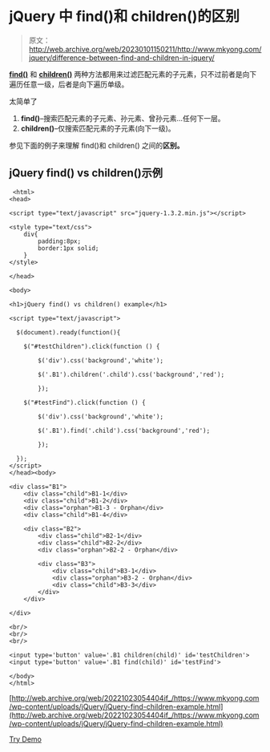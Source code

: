 # jQuery 中 find()和 children()的区别

> 原文：<http://web.archive.org/web/20230101150211/http://www.mkyong.com/jquery/difference-between-find-and-children-in-jquery/>

**[find()](http://web.archive.org/web/20221023054404/http://www.mkyong.com/jquery/jquery-find-example/)** 和 **[children()](http://web.archive.org/web/20221023054404/http://www.mkyong.com/jquery/jquery-children-example/)** 两种方法都用来过滤匹配元素的子元素，只不过前者是向下遍历任意一级，后者是向下遍历单级。

太简单了

1.  **find()**–搜索匹配元素的子元素、孙元素、曾孙元素…任何下一层。
2.  **children()**–仅搜索匹配元素的子元素(向下一级)。

参见下面的例子来理解 find()和 children() 之间的**区别。**

## jQuery find() vs children()示例

```
 <html>
<head>

<script type="text/javascript" src="jquery-1.3.2.min.js"></script>

<style type="text/css">
	div{
		padding:8px;
		border:1px solid;
	}
</style>

</head>

<body>

<h1>jQuery find() vs children() example</h1>

<script type="text/javascript">

  $(document).ready(function(){

	$("#testChildren").click(function () {

		$('div').css('background','white');

		$('.B1').children('.child').css('background','red');

        });

	$("#testFind").click(function () {

		$('div').css('background','white');

		$('.B1').find('.child').css('background','red');

        });

  });
</script>
</head><body>

<div class="B1">
	<div class="child">B1-1</div>
	<div class="child">B1-2</div>
	<div class="orphan">B1-3 - Orphan</div>
	<div class="child">B1-4</div>

	<div class="B2">
		<div class="child">B2-1</div>
		<div class="child">B2-2</div>
		<div class="orphan">B2-2 - Orphan</div>

		<div class="B3">
			<div class="child">B3-1</div>
			<div class="orphan">B3-2 - Orphan</div>
			<div class="child">B3-3</div>
		</div>
	</div>

</div>

<br/>
<br/>
<br/>

<input type='button' value='.B1 children(child)' id='testChildren'>
<input type='button' value='.B1 find(child)' id='testFind'>

</body>
</html> 
```

[http://web.archive.org/web/20221023054404if_/https://www.mkyong.com/wp-content/uploads/jQuery/jQuery-find-children-example.html](http://web.archive.org/web/20221023054404if_/https://www.mkyong.com/wp-content/uploads/jQuery/jQuery-find-children-example.html)

[Try Demo](http://web.archive.org/web/20221023054404/http://www.mkyong.com/wp-content/uploads/jQuery/jQuery-find-children-example.html)<input type="hidden" id="mkyong-current-postId" value="5087">